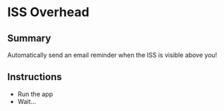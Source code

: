 # ISS Overhead

## Summary
Automatically send an email reminder when the ISS is visible above you!

## Instructions
- Run the app
- Wait...
